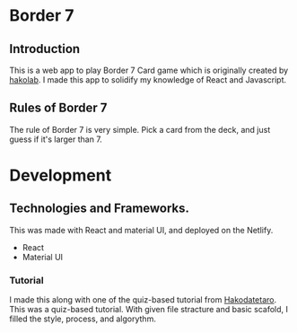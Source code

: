 # Border 7
## Introduction
This is a web app to play Border 7 Card game which is originally created by [hakolab](https://hakodatetaro.com/). I made this app to solidify my knowledge of React and Javascript.

## Rules of Border 7
The rule of Border 7 is very simple. Pick a card from the deck, and just guess if it's larger than 7.

# Development
## Technologies and Frameworks.

This was made with React and material UI, and deployed on the Netlify.
* React
* Material UI

### Tutorial
I made this along with one of the quiz-based tutorial from 
[Hakodatetaro](https://note.com/hakolab/n/nbef63a4cd750?magazine_key=md7439f2e0f8f). This was a quiz-based tutorial. With given file stracture and basic scafold, I filled the style, process, and algorythm.
